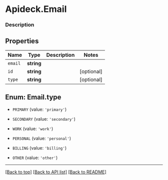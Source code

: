 # Apideck.Email

### Description

## Properties
Name | Type | Description | Notes
------------ | ------------- | ------------- | -------------
`email` | **string** |  | 
`id` | **string** |  | [optional] 
`type` | **string** |  | [optional] 





<a name="TYPE"></a>
## Enum: Email.type


* `PRIMARY` (value: `'primary'`)

* `SECONDARY` (value: `'secondary'`)

* `WORK` (value: `'work'`)

* `PERSONAL` (value: `'personal'`)

* `BILLING` (value: `'billing'`)

* `OTHER` (value: `'other'`)




---

[[Back to top]](#) [[Back to API list]](../../../../README.md#documentation-for-api-endpoints) [[Back to README]](../../../../README.md)


